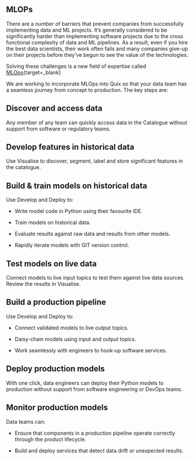 ## MLOPs

There are a number of barriers that prevent companies from successfully
implementing data and ML projects. It’s generally considered to be
significantly harder than implementing software projects due to the
cross functional complexity of data and ML pipelines. As a result, even
if you hire the best data scientists, their work often fails and many
companies give-up on their projects before they’ve begun to see the
value of the technologies.

Solving these challenges is a new field of expertise called
[MLOps](https://en.wikipedia.org/wiki/MLOps){target=_blank}

We are working to incorporate MLOps into Quix so that your data team has
a seamless journey from concept to production. The key steps are:

## Discover and access data

Any member of any team can quickly access data in the Catalogue without
support from software or regulatory teams.

## Develop features in historical data

Use Visualise to discover, segment, label and store significant features
in the catalogue.

## Build & train models on historical data

Use Develop and Deploy to:

  - Write model code in Python using their favourite IDE.

  - Train models on historical data.

  - Evaluate results against raw data and results from other models.

  - Rapidly iterate models with GIT version control.

## Test models on live data

Connect models to live input topics to test them against live data
sources. Review the results in Visualise.

## Build a production pipeline

Use Develop and Deploy to:

  - Connect validated models to live output topics.

  - Daisy-chain models using input and output topics.

  - Work seamlessly with engineers to hook-up software services.

## Deploy production models

With one click, data engineers can deploy their Python models to
production without support from software engineering or DevOps teams.

## Monitor production models

Data teams can:

  - Ensure that components in a production pipeline operate correctly
    through the product lifecycle.

  - Build and deploy services that detect data drift or unexpected
    results.
